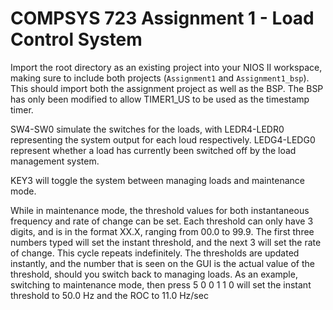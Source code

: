 # COMPSYS 723 Assignment 1 - Load Control System

Import the root directory as an existing project into your NIOS II workspace, making sure to include both projects (`Assignment1` and `Assignment1_bsp`). This should import both the assignment project as well as the BSP. The BSP has only been modified to allow TIMER1_US to be used as the timestamp timer.

SW4-SW0 simulate the switches for the loads, with LEDR4-LEDR0 representing the system output for each loud respectively. LEDG4-LEDG0 represent whether a load has currently been switched off by the load management system.

KEY3 will toggle the system between managing loads and maintenance mode.

While in maintenance mode, the threshold values for both instantaneous frequency and rate of change can be set.  Each threshold can only have 3 digits, and is in the format  XX.X, ranging from 00.0 to 99.9. The first three numbers typed will set the instant threshold, and the next 3 will set the rate of change. This cycle repeats indefinitely. The thresholds are updated instantly, and the number that is seen on the GUI is the actual value of the threshold, should you switch back to managing loads.
As an example, switching to maintenance mode, then press  5 0 0 1 1 0 will set the instant threshold to 50.0 Hz and the ROC to 11.0 Hz/sec
